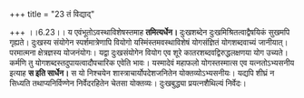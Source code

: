+++
title = "23 तं विद्याद्"

+++
।।6.23।। य एवंभूतोऽवस्थाविशेषस्तमाह **तमित्यर्धेन।** दुःखशब्देन
दुःखमिश्रितत्वाद्वैषयिकं सुखमपि गृह्यते। दुःखस्य संयोगेन
स्पर्शमात्रेणापि वियोगो यस्मिंस्तमवस्थाविशेषं योगसंज्ञितं योगशब्दवाच्यं
जानीयात्। परमात्मना क्षेत्रज्ञस्य योजनंयोगः। यद्वा दुःखसंयोगेन वियोग एव
शूरे कातरशब्दवद्विरुद्धलक्षणया योग उच्यते। कर्मणि तु
योगशब्दस्तदुपायत्वादौपचारिक एवेति भावः। यस्मादेवं महाफलो योगस्तस्मात्स
एव यत्नतोऽभ्यसनीय इत्याह **स इति सार्धेन।** स यो निश्चयेन
शास्त्राचार्योपदेशजनितेन योक्तव्योऽभ्यसनीयः। यद्यपि शीघ्रं न सिध्यति
तथाप्यनिर्विण्णेन निर्वेदरहितेन चेतसा योक्तव्यः। दुःखबुद्ध्या
प्रयत्नशैथिल्यं निर्वेदः।
